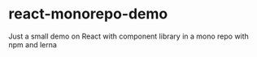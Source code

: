 # react-monorepo-demo
Just a small demo on React with component library in a mono repo with npm and lerna

